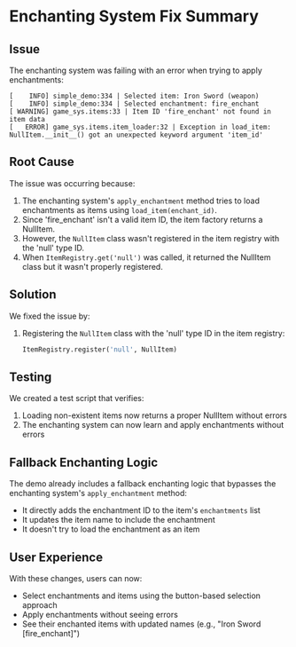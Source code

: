 # Enchanting System Fix Summary

## Issue
The enchanting system was failing with an error when trying to apply enchantments:

```
[    INFO] simple_demo:334 | Selected item: Iron Sword (weapon)
[    INFO] simple_demo:334 | Selected enchantment: fire_enchant
[ WARNING] game_sys.items:33 | Item ID 'fire_enchant' not found in item data
[   ERROR] game_sys.items.item_loader:32 | Exception in load_item: NullItem.__init__() got an unexpected keyword argument 'item_id'
```

## Root Cause
The issue was occurring because:

1. The enchanting system's `apply_enchantment` method tries to load enchantments as items using `load_item(enchant_id)`.
2. Since 'fire_enchant' isn't a valid item ID, the item factory returns a NullItem.
3. However, the `NullItem` class wasn't registered in the item registry with the 'null' type ID.
4. When `ItemRegistry.get('null')` was called, it returned the NullItem class but it wasn't properly registered.

## Solution
We fixed the issue by:

1. Registering the `NullItem` class with the 'null' type ID in the item registry:
   ```python
   ItemRegistry.register('null', NullItem)
   ```

## Testing
We created a test script that verifies:
1. Loading non-existent items now returns a proper NullItem without errors
2. The enchanting system can now learn and apply enchantments without errors

## Fallback Enchanting Logic
The demo already includes a fallback enchanting logic that bypasses the enchanting system's `apply_enchantment` method:
- It directly adds the enchantment ID to the item's `enchantments` list
- It updates the item name to include the enchantment
- It doesn't try to load the enchantment as an item

## User Experience
With these changes, users can now:
- Select enchantments and items using the button-based selection approach
- Apply enchantments without seeing errors
- See their enchanted items with updated names (e.g., "Iron Sword [fire_enchant]")
